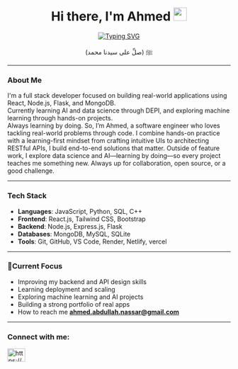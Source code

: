 
<h1 align='center'>
  Hi there, I'm Ahmed <img src="https://media.giphy.com/media/hvRJCLFzcasrR4ia7z/giphy.gif" width="30"><br>
</h1>

<p align="center">
  <a href="https://git.io/typing-svg">
    <img 
      src="https://readme-typing-svg.demolab.com?font=Fira+Code&size=28&duration=3000&pause=850&color=F97316&center=true&vCenter=true&width=1000&lines=I'm+a+Full+Stack+Developer;Learning+AI+and+ML;CS+Student+@+FCAI+Sadat+City-University;Learning+by+Building+Real+Projects;Always+Curious,+Always+Improving" 
      alt="Typing SVG" 
    />
  </a>
</p>

<div align='center'>
   (صلِّ على سيدنا محمد) ﷺ
</div>

---

### About Me

I'm a full stack developer focused on building real-world applications using React, Node.js, Flask, and MongoDB.  
Currently learning AI and data science through DEPI, and exploring machine learning through hands-on projects.  
Always learning by doing. So, I’m Ahmed, a software engineer who loves tackling real-world problems through code. I combine hands-on practice with a learning-first mindset from crafting intuitive UIs to architecting RESTful APIs, I build end-to-end solutions that matter. Outside of feature work, I explore data science and AI—learning by doing—so every project teaches me something new. Always up for collaboration, open source, or a good challenge.

---

### Tech Stack

- **Languages**: JavaScript, Python, SQL, C++
- **Frontend**: React.js, Tailwind CSS, Bootstrap
- **Backend**: Node.js, Express.js, Flask
- **Databases**: MongoDB, MySQL, SQLite
- **Tools**: Git, GitHub, VS Code, Render, Netlify, vercel

---

### 📌Current Focus

- Improving my backend and API design skills  
- Learning deployment and scaling  
- Exploring machine learning and AI projects  
- Building a strong portfolio of real apps
- How to reach me **ahmed.abdullah.nassar@gmail.com**
  
---
<h3 align="left">Connect with me:</h3>
<p align="left">
<a href="https://www.linkedin.com/in/ahmed-abdullah-nassar" target="blank"><img align="center" src="https://raw.githubusercontent.com/rahuldkjain/github-profile-readme-generator/master/src/images/icons/Social/linked-in-alt.svg" alt="https://www.linkedin.com/in/iptihal-yousri-01b615206" height="30" width="40" /></a>
</p>



<!-- 
<p align="center">
  <em>
    This is AI/ML ENG, Ahmed Abdullah Nassar , a 3nd year undergraduate from <b>Sadat City University</b>, Egypt, <br>
    A budding <b>Full Stack Developer</b> <img src="https://github.com/TheDudeThatCode/TheDudeThatCode/blob/master/Assets/Developer.gif" width="30px"> and a <b>Competitive Programming Enthusiast</b>&nbsp;<img src="https://github.com/TheDudeThatCode/TheDudeThatCode/blob/master/Assets/Designer.gif" width="36px">&nbsp,<br>who is <b>obsessed</b>
    with the idea of <b>improving</b> himself and wants a <b>platform</b> to 
    <b>grow</b> <img src="https://github.com/TheDudeThatCode/TheDudeThatCode/blob/master/Assets/Rocket.gif" width="18px">and 
    <b>excel</b> <img src="https://github.com/TheDudeThatCode/TheDudeThatCode/blob/master/Assets/Medal.gif" width="20px">&nbsp.
  </em> 
  <br>
</p> -->




<!-- # <img src="https://github.com/rajput2107/rajput2107/blob/master/Assets/Handshake.gif" height="25px" /> Sevices
<table align="center" width="100%">
  <tr>
    <td align="center" width="33%" style="padding: 20px; font-size: 18px; background-color: #f5f5f5; border: 1px solid #ddd;">
      <b>Data Science</b>
      <br><br>
      <ul style="list-style-type: none; padding: 0; font-size: 14px; text-align: left;"  align="left">
        <li> Python (Pandas, NumPy, Matplotlib, snsborn)</li>
        <li> Data Cleaning & Analysis</li>
        <li> Data Visualization</li>
        <li> Predictive Modeling</li>
      </ul>
    </td>
    <td align="center" width="33%" style="padding: 20px; font-size: 18px; background-color: #f5f5f5; border: 1px solid #ddd;">
      <b>AI Development</b>
      <br><br>
      <ul style="list-style-type: none; padding: 0; font-size: 14px;" align="left">
        <li> TensorFlow & PyTorch</li>
        <li> Natural Language Processing (NLP)</li>
        <li> Computer Vision</li>
        <li> AI Model Deployment</li>
      </ul>
    </td>
    <td align="center" width="33%" style="padding: 20px; font-size: 18px; background-color: #f5f5f5; border: 1px solid #ddd;">
      <b>Web Development.</b>
      <br><br>
      <ul style="list-style-type: none; padding: 0; font-size: 14px; text-align: left;"  align="left">
        <li> Frontend: React, HTML, CSS, JavaScript</li>
        <li> Backend: Django</li>
        <li> Full-Stack Applications</li>
      </ul>
    </td>
  </tr>
</table> -->

